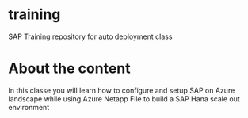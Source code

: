 # training
SAP Training repository for auto deployment class

# About the content
In this classe you will learn how to configure and setup SAP on Azure landscape while using Azure Netapp File 
to build a SAP Hana scale out environment
